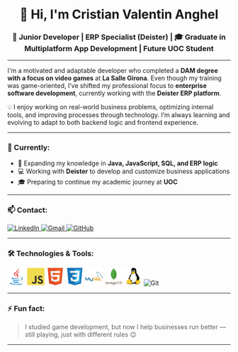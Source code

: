 <h1 align="center">👋 Hi, I'm Cristian Valentin Anghel</h1>
<h3 align="center">💼 Junior Developer | ERP Specialist (Deister) | 🎓 Graduate in Multiplatform App Development | Future UOC Student</h3>

---

I'm a motivated and adaptable developer who completed a **DAM degree with a focus on video games** at **La Salle Girona**. Even though my training was game-oriented, I’ve shifted my professional focus to **enterprise software development**, currently working with the **Deister ERP platform**.

💡 I enjoy working on real-world business problems, optimizing internal tools, and improving processes through technology. I’m always learning and evolving to adapt to both backend logic and frontend experience.

---

### 🎯 Currently:
- 🧠 Expanding my knowledge in **Java, JavaScript, SQL, and ERP logic**
- 💻 Working with **Deister** to develop and customize business applications
- 🎓 Preparing to continue my academic journey at **UOC**

---

### 📫 Contact:
<p align="left">
  <a href="https://www.linkedin.com/in/cristian-valentin-anghel-044560262/" target="_blank">
    <img src="https://img.shields.io/badge/LinkedIn-blue?style=for-the-badge&logo=linkedin&logoColor=white" alt="LinkedIn" />
  </a>
  <a href="mailto:cristian.anghel235@gmail.com" target="_blank">
    <img src="https://img.shields.io/badge/Gmail-red?style=for-the-badge&logo=gmail&logoColor=white" alt="Gmail" />
  </a>
  <a href="https://github.com/cristianvalentindev" target="_blank">
    <img src="https://img.shields.io/badge/GitHub-171515?style=for-the-badge&logo=github&logoColor=white" alt="GitHub" />
  </a>
</p>

---

### 🛠️ Technologies & Tools:
<p align="left">
  <img src="https://raw.githubusercontent.com/devicons/devicon/master/icons/java/java-original.svg" alt="Java" width="40" height="40"/>
  <img src="https://raw.githubusercontent.com/devicons/devicon/master/icons/javascript/javascript-original.svg" alt="JavaScript" width="40" height="40"/>
  <img src="https://raw.githubusercontent.com/devicons/devicon/master/icons/html5/html5-original.svg" alt="HTML" width="40" height="40"/>
  <img src="https://raw.githubusercontent.com/devicons/devicon/master/icons/css3/css3-original.svg" alt="CSS" width="40" height="40"/>
  <img src="https://raw.githubusercontent.com/devicons/devicon/master/icons/mysql/mysql-original-wordmark.svg" alt="MySQL" width="40" height="40"/>
  <img src="https://raw.githubusercontent.com/devicons/devicon/master/icons/mongodb/mongodb-original-wordmark.svg" alt="MongoDB" width="40" height="40"/>
  <img src="https://raw.githubusercontent.com/devicons/devicon/master/icons/linux/linux-original.svg" alt="Linux" width="40" height="40"/>
  <img src="https://www.vectorlogo.zone/logos/git-scm/git-scm-icon.svg" alt="Git" width="40" height="40"/>
</p>

---

### ⚡ Fun fact:
> I studied game development, but now I help businesses run better — still playing, just with different rules 😉

---

